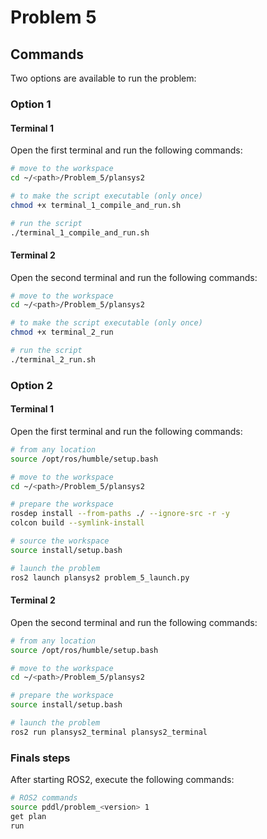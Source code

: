 # Problem 5

## Commands
Two options are available to run the problem:

### Option 1

#### Terminal 1
Open the first terminal and run the following commands:
```bash
# move to the workspace
cd ~/<path>/Problem_5/plansys2

# to make the script executable (only once)
chmod +x terminal_1_compile_and_run.sh

# run the script
./terminal_1_compile_and_run.sh
```

#### Terminal 2
Open the second terminal and run the following commands:
```bash
# move to the workspace
cd ~/<path>/Problem_5/plansys2

# to make the script executable (only once)
chmod +x terminal_2_run

# run the script
./terminal_2_run.sh
```

### Option 2

#### Terminal 1
Open the first terminal and run the following commands:

```bash
# from any location
source /opt/ros/humble/setup.bash

# move to the workspace
cd ~/<path>/Problem_5/plansys2

# prepare the workspace
rosdep install --from-paths ./ --ignore-src -r -y
colcon build --symlink-install

# source the workspace
source install/setup.bash

# launch the problem
ros2 launch plansys2 problem_5_launch.py
```

#### Terminal 2
Open the second terminal and run the following commands:

```bash
# from any location
source /opt/ros/humble/setup.bash

# move to the workspace
cd ~/<path>/Problem_5/plansys2

# prepare the workspace
source install/setup.bash

# launch the problem
ros2 run plansys2_terminal plansys2_terminal
```

### Finals steps
After starting ROS2, execute the following commands:

```bash
# ROS2 commands
source pddl/problem_<version> 1
get plan
run
```
